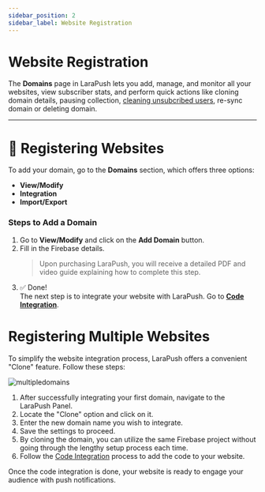 ```yaml
---
sidebar_position: 2
sidebar_label: Website Registration
---
```

# Website Registration

The **Domains** page in LaraPush lets you add, manage, and monitor all your websites, view subscriber stats, and perform quick actions like cloning domain details, pausing collection, [cleaning unsubcribed users](/docs/features/cleaning-unsubcribed-users), re-sync domain or deleting domain. 

---

# 📝 Registering Websites

To add your domain, go to the **Domains** section, which offers three options:

- **View/Modify**
- **Integration**
- **Import/Export**

### Steps to Add a Domain

1. Go to **View/Modify** and click on the **Add Domain** button.
2. Fill in the Firebase details.  
   > Upon purchasing LaraPush, you will receive a detailed PDF and video guide explaining how to complete this step.
3. ✅ Done!  
   The next step is to integrate your website with LaraPush. Go to [**Code Integration**](/docs/getting-started/manual-code-integration).

# Registering Multiple Websites

To simplify the website integration process, LaraPush offers a convenient "Clone" feature. Follow these steps:

![multipledomains](/img/multipledomains.png)

1. After successfully integrating your first domain, navigate to the LaraPush Panel.
2. Locate the "Clone" option and click on it.
3. Enter the new domain name you wish to integrate.
4. Save the settings to proceed.
5. By cloning the domain, you can utilize the same Firebase project without going through the lengthy setup process each time.
6. Follow the [Code Integration](/docs/getting-started/manual-code-integration) process to add the code to your website.

Once the code integration is done, your website is ready to engage your audience with push notifications.
